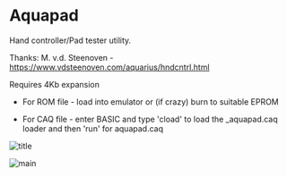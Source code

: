 # Aquapad

Hand controller/Pad tester utility.

Thanks: M. v.d. Steenoven - https://www.vdsteenoven.com/aquarius/hndcntrl.html

Requires 4Kb expansion

* For ROM file - load into emulator or (if crazy) burn to suitable EPROM

* For CAQ file - enter BASIC and type 'cload' <Return> to load the _aquapad.caq loader and then 'run' <Return> <Return> for aquapad.caq

![title](https://user-images.githubusercontent.com/43847005/174664226-61c17595-11df-4979-8f79-731eba647cc2.png)


![main](https://user-images.githubusercontent.com/43847005/174664251-b36cf89b-8178-438c-8b3c-bd1433f9887c.png)
